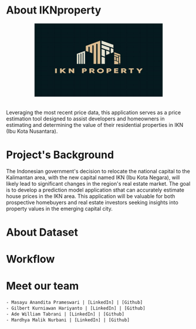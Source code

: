 <!-- [![Open in Visual Studio Code](https://classroom.github.com/assets/open-in-vscode-718a45dd9cf7e7f842a935f5ebbe5719a5e09af4491e668f4dbf3b35d5cca122.svg)](https://classroom.github.com/online_ide?assignment_repo_id=13655493&assignment_repo_type=AssignmentRepo) -->

<!-- ![](./Deployment/IKN_LOGO.JPG) -->
# About IKNproperty

<p align="center">
    <img src="./Deployment/IKN_LOGO.JPG" width="350" height="200">
</p>
<br>
Leveraging the most recent price data, this application serves as a price estimation tool designed to assist developers and homeowners in estimating and determining the value of their residential properties in IKN (Ibu Kota Nusantara).

# Project's Background
The Indonesian government's decision to relocate the national capital to the Kalimantan area, with the new capital named IKN (Ibu Kota Negara), will likely lead to significant changes in the region's real estate market. The goal is to develop a prediction model application sthat can accurately estimate house prices in the IKN area. This application will be valuable for both prospective homebuyers and real estate investors seeking insights into property values in the emerging capital city.

# About Dataset


# Workflow



# Meet our team
    - Masayu Anandita Prameswari | [LinkedIn] | [Github]
    - Gilbert Kurniawan Hariyanto | [LinkedIn] | [Github]
    - Ade William Tabrani | [LinkedIn] | [Github]
    - Mardhya Malik Nurbani | [LinkedIn] | [Github]

